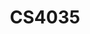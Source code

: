 ---
layout: post
inst: TU Delft
title: CS4035
name: Cyber Data Analytics (MSc.)
course_name: Cyber Data Analytics
topic: Using Sequential Traces for Attacker Behavior Analysis
slides: CDA-attack-graphs.pdf
years: 2021 - 2022
guest: 'true'
fulltime: 'true'
---